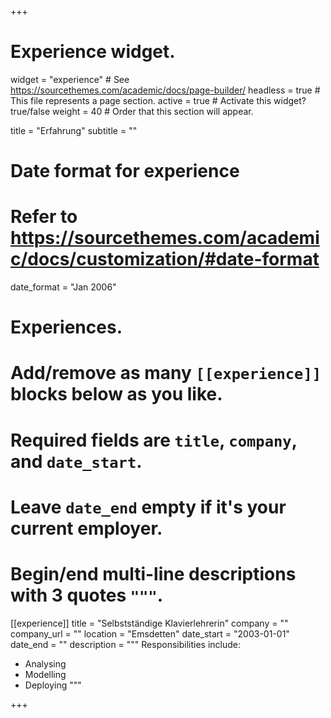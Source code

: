 +++
# Experience widget.
widget = "experience"  # See https://sourcethemes.com/academic/docs/page-builder/
headless = true  # This file represents a page section.
active = true  # Activate this widget? true/false
weight = 40  # Order that this section will appear.

title = "Erfahrung"
subtitle = ""

# Date format for experience
#   Refer to https://sourcethemes.com/academic/docs/customization/#date-format
date_format = "Jan 2006"

# Experiences.
#   Add/remove as many `[[experience]]` blocks below as you like.
#   Required fields are `title`, `company`, and `date_start`.
#   Leave `date_end` empty if it's your current employer.
#   Begin/end multi-line descriptions with 3 quotes `"""`.
[[experience]]
  title = "Selbstständige Klavierlehrerin"
  company = ""
  company_url = ""
  location = "Emsdetten"
  date_start = "2003-01-01"
  date_end = ""
  description = """
  Responsibilities include:
  
  * Analysing
  * Modelling
  * Deploying
  """


+++
